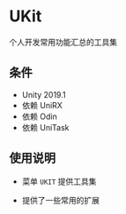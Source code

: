 # UKit
个人开发常用功能汇总的工具集

## 条件

- Unity 2019.1
- 依赖 UniRX
- 依赖 Odin
- 依赖 UniTask


## 使用说明

- 菜单 `UKIT` 提供工具集

- 提供了一些常用的扩展
